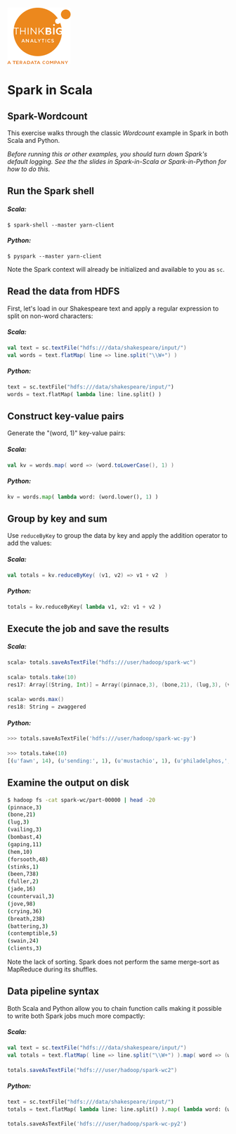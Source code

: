 ![](../../images/ThinkBig_logo_ORANGE-RGB_tiny.png)
# Spark in Scala
## Spark-Wordcount

This exercise walks through the classic *Wordcount* example in Spark in both Scala and Python.

*Before running this or other examples, you should turn down Spark's default logging. See the the slides in Spark-in-Scala or Spark-in-Python for how to do this.*

## Run the Spark shell

#### *Scala:*

    $ spark-shell --master yarn-client

#### *Python:*

    $ pyspark --master yarn-client
    
Note the Spark context will already be initialized and available to you as `sc`.

## Read the data from HDFS

First, let's load in our Shakespeare text and apply a regular expression to split on non-word characters:

#### *Scala:*

```scala
val text = sc.textFile("hdfs:///data/shakespeare/input/")
val words = text.flatMap( line => line.split("\\W+") )
```

#### *Python:*

```python
text = sc.textFile("hdfs:///data/shakespeare/input/")
words = text.flatMap( lambda line: line.split() )
```

## Construct key-value pairs

Generate the "(word, 1)" key-value pairs:

#### *Scala:*

```scala
val kv = words.map( word => (word.toLowerCase(), 1) )
```

#### *Python:*

```python
kv = words.map( lambda word: (word.lower(), 1) )
```


## Group by key and sum

Use `reduceByKey` to group the data by key and apply the addition operator to add the values:

#### *Scala:*

```scala
val totals = kv.reduceByKey( (v1, v2) => v1 + v2  )
```

#### *Python:*

```python
totals = kv.reduceByKey( lambda v1, v2: v1 + v2 )
```


## Execute the job and save the results

#### *Scala:*

```scala
scala> totals.saveAsTextFile("hdfs:///user/hadoop/spark-wc")

scala> totals.take(10)
res17: Array[(String, Int)] = Array((pinnace,3), (bone,21), (lug,3), (vailing,3), (bombast,4), (gaping,11), (hem,10), (stinks,1), (forsooth,48), (been,738))

scala> words.max()
res18: String = zwaggered
```


#### *Python:*

```python
>>> totals.saveAsTextFile('hdfs:///user/hadoop/spark-wc-py')

>>> totals.take(10)
[(u'fawn', 14), (u'sending:', 1), (u'mustachio', 1), (u'philadelphos,', 1), (u'protested,', 1), (u'sending.', 2), (u'offendeth', 1), (u'dance;', 4), (u'scold', 5), (u'helicane,', 2)]
```


## Examine the output on disk

```bash
$ hadoop fs -cat spark-wc/part-00000 | head -20
(pinnace,3)
(bone,21)
(lug,3)
(vailing,3)
(bombast,4)
(gaping,11)
(hem,10)
(forsooth,48)
(stinks,1)
(been,738)
(fuller,2)
(jade,16)
(countervail,3)
(jove,98)
(crying,36)
(breath,238)
(battering,3)
(contemptible,5)
(swain,24)
(clients,3)
```

Note the lack of sorting. Spark does not perform the same merge-sort as MapReduce during its shuffles.

## Data pipeline syntax

Both Scala and Python allow you to chain function calls making it possible to write both Spark jobs much more compactly:

#### *Scala:*

```scala
val text = sc.textFile("hdfs:///data/shakespeare/input/")
val totals = text.flatMap( line => line.split("\\W+") ).map( word => (word.toLowerCase(), 1) ).reduceByKey( (v1, v2) => v1 + v2  )

totals.saveAsTextFile("hdfs:///user/hadoop/spark-wc2")
```

#### *Python:*

```python
text = sc.textFile("hdfs:///data/shakespeare/input/")
totals = text.flatMap( lambda line: line.split() ).map( lambda word: (word.lower(), 1) ).reduceByKey( lambda v1, v2: v1 + v2 )
             
totals.saveAsTextFile('hdfs:///user/hadoop/spark-wc-py2')
```

